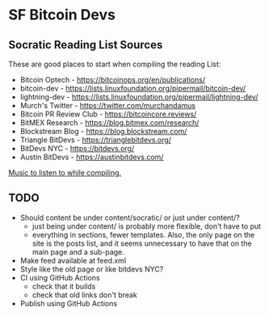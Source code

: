 # SF Bitcoin Devs

## Socratic Reading List Sources

These are good places to start when compiling the reading List:

- Bitcoin Optech - https://bitcoinops.org/en/publications/
- bitcoin-dev - https://lists.linuxfoundation.org/pipermail/bitcoin-dev/
- lightning-dev - https://lists.linuxfoundation.org/pipermail/lightning-dev/
- Murch's Twitter - https://twitter.com/murchandamus
- Bitcoin PR Review Club - https://bitcoincore.reviews/
- BitMEX Research - https://blog.bitmex.com/research/
- Blockstream Blog - https://blog.blockstream.com/
- Triangle BitDevs - https://trianglebitdevs.org/
- BitDevs NYC - https://bitdevs.org/
- Austin BitDevs - https://austinbitdevs.com/

[Music to listen to while compiling.](https://www.door.link/)

## TODO

- Should content be under content/socratic/ or just under content/?
  - just being under content/ is probably more flexible, don't have to put
  - everything in sections, fewer templates. Also, the only page on the site is the posts list,
    and it seems unnecessary to have that on the main page and a sub-page.
- Make feed available at feed.xml
- Style like the old page or like bitdevs NYC?
- CI using GitHub Actions
  - check that it builds
  - check that old links don't break
- Publish using GitHub Actions
